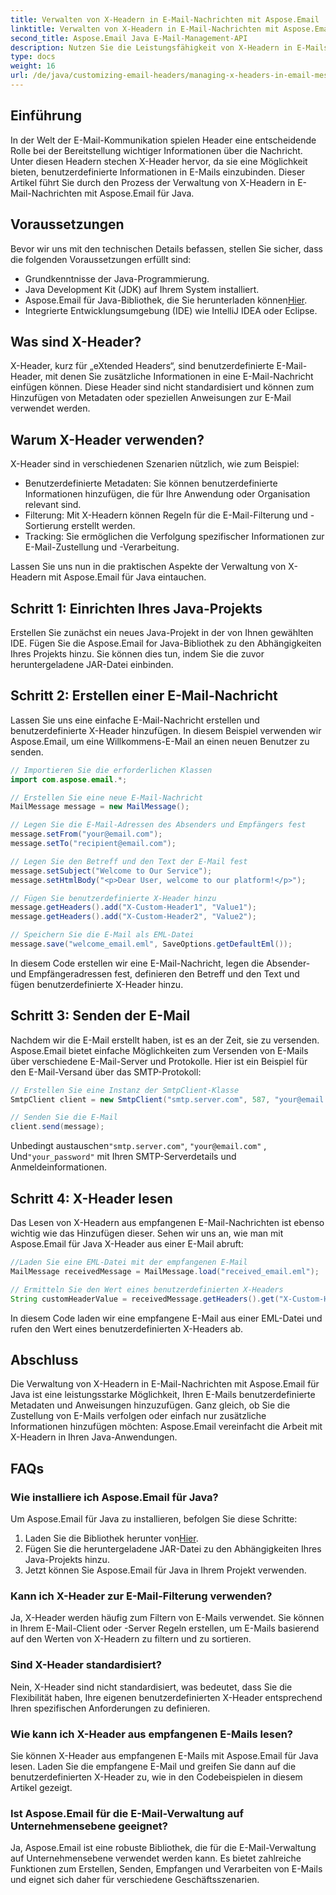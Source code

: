 ```yaml
---
title: Verwalten von X-Headern in E-Mail-Nachrichten mit Aspose.Email
linktitle: Verwalten von X-Headern in E-Mail-Nachrichten mit Aspose.Email
second_title: Aspose.Email Java E-Mail-Management-API
description: Nutzen Sie die Leistungsfähigkeit von X-Headern in E-Mails mit Aspose.Email für Java. Erfahren Sie, wie Sie benutzerdefinierte Metadaten verwalten und die E-Mail-Verarbeitung verbessern.
type: docs
weight: 16
url: /de/java/customizing-email-headers/managing-x-headers-in-email-messages/
---
```


## Einführung

In der Welt der E-Mail-Kommunikation spielen Header eine entscheidende Rolle bei der Bereitstellung wichtiger Informationen über die Nachricht. Unter diesen Headern stechen X-Header hervor, da sie eine Möglichkeit bieten, benutzerdefinierte Informationen in E-Mails einzubinden. Dieser Artikel führt Sie durch den Prozess der Verwaltung von X-Headern in E-Mail-Nachrichten mit Aspose.Email für Java.

## Voraussetzungen

Bevor wir uns mit den technischen Details befassen, stellen Sie sicher, dass die folgenden Voraussetzungen erfüllt sind:

- Grundkenntnisse der Java-Programmierung.
- Java Development Kit (JDK) auf Ihrem System installiert.
-  Aspose.Email für Java-Bibliothek, die Sie herunterladen können[Hier](https://releases.aspose.com/email/java/).
- Integrierte Entwicklungsumgebung (IDE) wie IntelliJ IDEA oder Eclipse.

## Was sind X-Header?

X-Header, kurz für „eXtended Headers“, sind benutzerdefinierte E-Mail-Header, mit denen Sie zusätzliche Informationen in eine E-Mail-Nachricht einfügen können. Diese Header sind nicht standardisiert und können zum Hinzufügen von Metadaten oder speziellen Anweisungen zur E-Mail verwendet werden.

## Warum X-Header verwenden?

X-Header sind in verschiedenen Szenarien nützlich, wie zum Beispiel:

- Benutzerdefinierte Metadaten: Sie können benutzerdefinierte Informationen hinzufügen, die für Ihre Anwendung oder Organisation relevant sind.
- Filterung: Mit X-Headern können Regeln für die E-Mail-Filterung und -Sortierung erstellt werden.
- Tracking: Sie ermöglichen die Verfolgung spezifischer Informationen zur E-Mail-Zustellung und -Verarbeitung.

Lassen Sie uns nun in die praktischen Aspekte der Verwaltung von X-Headern mit Aspose.Email für Java eintauchen.

## Schritt 1: Einrichten Ihres Java-Projekts

Erstellen Sie zunächst ein neues Java-Projekt in der von Ihnen gewählten IDE. Fügen Sie die Aspose.Email for Java-Bibliothek zu den Abhängigkeiten Ihres Projekts hinzu. Sie können dies tun, indem Sie die zuvor heruntergeladene JAR-Datei einbinden.

## Schritt 2: Erstellen einer E-Mail-Nachricht

Lassen Sie uns eine einfache E-Mail-Nachricht erstellen und benutzerdefinierte X-Header hinzufügen. In diesem Beispiel verwenden wir Aspose.Email, um eine Willkommens-E-Mail an einen neuen Benutzer zu senden.

```java
// Importieren Sie die erforderlichen Klassen
import com.aspose.email.*;

// Erstellen Sie eine neue E-Mail-Nachricht
MailMessage message = new MailMessage();

// Legen Sie die E-Mail-Adressen des Absenders und Empfängers fest
message.setFrom("your@email.com");
message.setTo("recipient@email.com");

// Legen Sie den Betreff und den Text der E-Mail fest
message.setSubject("Welcome to Our Service");
message.setHtmlBody("<p>Dear User, welcome to our platform!</p>");

// Fügen Sie benutzerdefinierte X-Header hinzu
message.getHeaders().add("X-Custom-Header1", "Value1");
message.getHeaders().add("X-Custom-Header2", "Value2");

// Speichern Sie die E-Mail als EML-Datei
message.save("welcome_email.eml", SaveOptions.getDefaultEml());
```

In diesem Code erstellen wir eine E-Mail-Nachricht, legen die Absender- und Empfängeradressen fest, definieren den Betreff und den Text und fügen benutzerdefinierte X-Header hinzu.

## Schritt 3: Senden der E-Mail

Nachdem wir die E-Mail erstellt haben, ist es an der Zeit, sie zu versenden. Aspose.Email bietet einfache Möglichkeiten zum Versenden von E-Mails über verschiedene E-Mail-Server und Protokolle. Hier ist ein Beispiel für den E-Mail-Versand über das SMTP-Protokoll:

```java
// Erstellen Sie eine Instanz der SmtpClient-Klasse
SmtpClient client = new SmtpClient("smtp.server.com", 587, "your@email.com", "your_password");

// Senden Sie die E-Mail
client.send(message);
```

 Unbedingt austauschen`"smtp.server.com"`, `"your@email.com"` , Und`"your_password"` mit Ihren SMTP-Serverdetails und Anmeldeinformationen.

## Schritt 4: X-Header lesen

Das Lesen von X-Headern aus empfangenen E-Mail-Nachrichten ist ebenso wichtig wie das Hinzufügen dieser. Sehen wir uns an, wie man mit Aspose.Email für Java X-Header aus einer E-Mail abruft:

```java
//Laden Sie eine EML-Datei mit der empfangenen E-Mail
MailMessage receivedMessage = MailMessage.load("received_email.eml");

// Ermitteln Sie den Wert eines benutzerdefinierten X-Headers
String customHeaderValue = receivedMessage.getHeaders().get("X-Custom-Header1");
```

In diesem Code laden wir eine empfangene E-Mail aus einer EML-Datei und rufen den Wert eines benutzerdefinierten X-Headers ab.

## Abschluss

Die Verwaltung von X-Headern in E-Mail-Nachrichten mit Aspose.Email für Java ist eine leistungsstarke Möglichkeit, Ihren E-Mails benutzerdefinierte Metadaten und Anweisungen hinzuzufügen. Ganz gleich, ob Sie die Zustellung von E-Mails verfolgen oder einfach nur zusätzliche Informationen hinzufügen möchten: Aspose.Email vereinfacht die Arbeit mit X-Headern in Ihren Java-Anwendungen.

## FAQs

### Wie installiere ich Aspose.Email für Java?

Um Aspose.Email für Java zu installieren, befolgen Sie diese Schritte:
1.  Laden Sie die Bibliothek herunter von[Hier](https://releases.aspose.com/email/java/).
2. Fügen Sie die heruntergeladene JAR-Datei zu den Abhängigkeiten Ihres Java-Projekts hinzu.
3. Jetzt können Sie Aspose.Email für Java in Ihrem Projekt verwenden.

### Kann ich X-Header zur E-Mail-Filterung verwenden?

Ja, X-Header werden häufig zum Filtern von E-Mails verwendet. Sie können in Ihrem E-Mail-Client oder -Server Regeln erstellen, um E-Mails basierend auf den Werten von X-Headern zu filtern und zu sortieren.

### Sind X-Header standardisiert?

Nein, X-Header sind nicht standardisiert, was bedeutet, dass Sie die Flexibilität haben, Ihre eigenen benutzerdefinierten X-Header entsprechend Ihren spezifischen Anforderungen zu definieren.

### Wie kann ich X-Header aus empfangenen E-Mails lesen?

Sie können X-Header aus empfangenen E-Mails mit Aspose.Email für Java lesen. Laden Sie die empfangene E-Mail und greifen Sie dann auf die benutzerdefinierten X-Header zu, wie in den Codebeispielen in diesem Artikel gezeigt.

### Ist Aspose.Email für die E-Mail-Verwaltung auf Unternehmensebene geeignet?

Ja, Aspose.Email ist eine robuste Bibliothek, die für die E-Mail-Verwaltung auf Unternehmensebene verwendet werden kann. Es bietet zahlreiche Funktionen zum Erstellen, Senden, Empfangen und Verarbeiten von E-Mails und eignet sich daher für verschiedene Geschäftsszenarien.